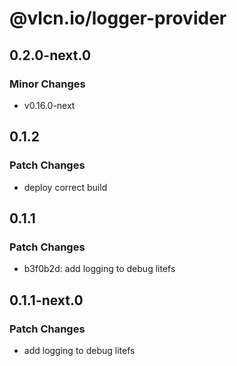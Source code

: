 # @vlcn.io/logger-provider

## 0.2.0-next.0

### Minor Changes

- v0.16.0-next

## 0.1.2

### Patch Changes

- deploy correct build

## 0.1.1

### Patch Changes

- b3f0b2d: add logging to debug litefs

## 0.1.1-next.0

### Patch Changes

- add logging to debug litefs
